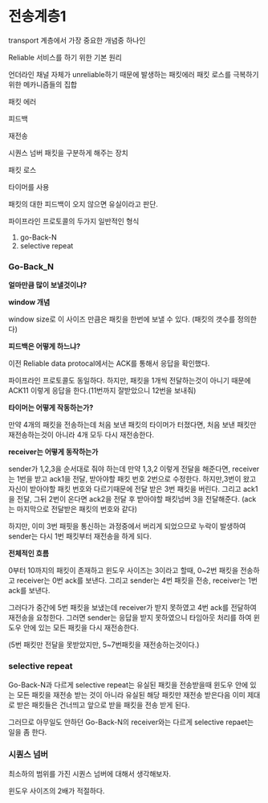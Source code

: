 # 전송계층1

transport 계층에서 가장 중요한 개념중 하나인

Reliable 서비스를 하기 위한 기본 원리 

언더라인 채널 자체가 unreliable하기 때문에 발생하는 패킷에러 패킷 로스를 극복하기 위한 메카니즘들의 집합 

패킷 에러 

피드백 

재전송 

시퀀스 넘버 패킷을 구분하게 해주는 장치 

패킷 로스 

타이머를 사용 

패킷의 대한 피드백이 오지 않으면 유실이라고 판단. 

파이프라인 프로토콜의 두가지 일반적인 형식 

1. go-Back-N
2. selective repeat

 

### Go-Back_N

**얼마만큼 많이 보낼것이냐?**

**window 개념** 

window size로 이 사이즈 만큼은 패킷을 한번에 보낼 수 있다. (패킷의 갯수를 정의한다)

**피드백은 어떻게 하느냐?**

이전 Reliable data protocal에서는 ACK를 통해서 응답을 확인했다. 

파이프라인 프로토콜도 동일하다. 하지만, 패킷을 1개씩 전달하는것이 아니기 때문에 ACK11 이렇게 응답을 한다.(11번까지 잘받았으니 12번을 보내줘)

**타이머는 어떻게 작동하는가?**

만약 4개의 패킷을 전송하는데 처음 보낸 패킷의 타이머가 터졌다면, 처음 보낸 패킷만 재전송하는것이 아니라 4개 모두 다시 재전송한다. 

**receiver는 어떻게 동작하는가** 

sender가 1,2,3을 순서대로 줘야 하는데 만약 1,3,2 이렇게 전달을 해준다면, receiver는 1번을 받고 ack1을 전달, 받아야할 패킷 번호 2번으로 수정한다. 하지만,3번이 왔고 자신이 받아야할 패킷 번호와 다르기때문에 전달 받은 3번 패킷을 버린다. 그리고 ack1을 전달, 그뒤 2번이 온다면 ack2을 전달 후 받아야할 패킷넘버 3을 전달해준다. (ack는 마지막으로 전달받은 패킷의 번호와 같다)

하지만, 이미 3번 패핏을 통신하는 과정중에서 버리게 되었으므로 누락이 발생하여 sender는 다시 1번 패킷부터 재전송을 하게 되다.

********전체적인 흐름********

0부터 10까지의 패킷이 존재하고 윈도우 사이즈는 3이라고 할때, 0~2번 패킷을 전송하고 receiver는 0번 ack를 보낸다. 그리고 sender는 4번 패킷을 전송, receiver는 1번 ack를 보낸다. 

그러다가 중간에 5번 패킷을 보냈는데 receiver가 받지 못하였고 4번 ack를 전달하여 재전송을 요청한다. 그러면 sender는 응답을 받지 못하였으니 타임아웃 처리를 하여 윈도우 안에 있는 모든 패킷을 다시 재전송한다. 

(5번 패킷만 전달을 못받았지만, 5~7번패킷을 재전송하는것이다.)

### selective repeat

Go-Back-N과 다르게 selective repeat는 유실된 패킷을 전송받을때 윈도우 안에 있는 모든 패킷을 재전송 받는 것이 아니라 유실된 해당 패킷만 재전송 받은다음 이미 제대로 받은 패킷들은 건너띄고 앞으로 받을 패킷을 전송 받게 된다. 

그러므로 아무일도 안하던 Go-Back-N의 receiver와는 다르게 selective repaet는 일을 좀 한다. 

### 시퀀스 넘버

최소하의 범위를 가진 시퀀스 넘버에 대해서 생각해보자. 

윈도우 사이즈의 2배가 적절하다.
